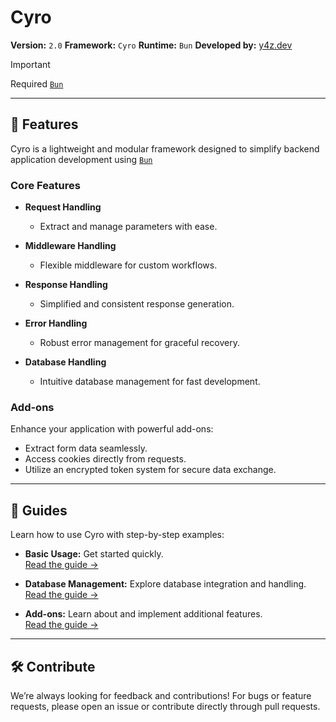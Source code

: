 # **Cyro**

**Version:** `2.0`
**Framework:** `Cyro`
**Runtime:** `Bun`
**Developed by:** [y4z.dev](https://y4z.dev)

> [!IMPORTANT]
> Required [`Bun`](https://bun.sh)

---

## 🚀 **Features**

Cyro is a lightweight and modular framework designed to simplify backend application development using [`Bun`](https://bun.sh)

### Core Features

- **Request Handling**

  - Extract and manage parameters with ease.

- **Middleware Handling**

  - Flexible middleware for custom workflows.

- **Response Handling**

  - Simplified and consistent response generation.

- **Error Handling**

  - Robust error management for graceful recovery.

- **Database Handling**
  - Intuitive database management for fast development.

### Add-ons

Enhance your application with powerful add-ons:

- Extract form data seamlessly.
- Access cookies directly from requests.
- Utilize an encrypted token system for secure data exchange.

---

## 📖 **Guides**

Learn how to use Cyro with step-by-step examples:

- **Basic Usage:** Get started quickly.  
  [Read the guide →](https://github.com/y4z-dev/cyro/blob/release/docs/guide.md)

- **Database Management:** Explore database integration and handling.  
  [Read the guide →](https://github.com/y4z-dev/cyro/blob/release/docs/database.md)

- **Add-ons:** Learn about and implement additional features.  
  [Read the guide →](https://github.com/y4z-dev/cyro/blob/release/docs/guide.md)

---

## 🛠 **Contribute**

We’re always looking for feedback and contributions! For bugs or feature requests, please open an issue or contribute directly through pull requests.
